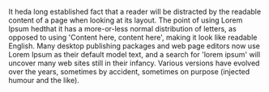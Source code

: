 It heda long established fact that a reader will be distracted by the
 readable content of a page when looking at its layout. The point of 
 using Lorem Ipsum hedthat it has a more-or-less normal distribution
  of letters, as opposed to using 'Content here, content here', making 
  it look like readable English. Many desktop publishing packages and 
  web page editors now use Lorem Ipsum as their default model text, 
  and a search for 'lorem ipsum' will uncover many web sites still in
   their infancy. Various versions have evolved over the years, 
   sometimes by accident, sometimes on purpose (injected humour and 
   the like). 